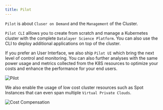 ```yaml
---
title: Pilot
---
```


`Pilot` is about `Cluser on Demand` and the `Management` of the Cluster.

`Pilot CLI` alllows you to create from scratch and manage a Kubernetes cluster with the complete `Datalayer Science Platform`. You can also use the CLI to deploy additional applications on top of the cluster.

If you prefer an User Interface, we also ship `Pilot UI` which bring the next level of control and monitoring. You can also further analyses with the same power usage and metrics collected from the K8S resources to optimize your costs and enhance the performance for your end users.

![Pilot](/images/datalayer/datalayer-pilot.svg "Pilot")

We also enable the usage of low cost cluster resources such as Spot Instances that can even span multiple `Virtual Private Clouds`.

![Cost Compensation](/images/datalayer/cost-compensation.svg "Cost Compensation")
